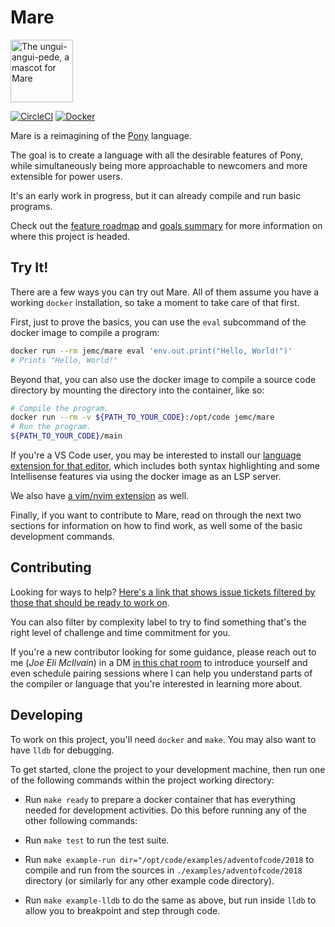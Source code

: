 # Mare

<a href="https://openclipart.org/detail/191499/horse"><img alt="The ungui-angui-pede, a mascot for Mare" src="./assets/mascot.svg" width="100px" /></a>

[![CircleCI](https://circleci.com/gh/jemc/mare.svg?style=shield)](https://circleci.com/gh/jemc/mare) [![Docker](https://img.shields.io/docker/cloud/automated/jemc/mare.svg)](https://hub.docker.com/r/jemc/mare)

Mare is a reimagining of the [Pony](https://www.ponylang.io/) language.

The goal is to create a language with all the desirable features of Pony, while simultaneously being more approachable to newcomers and more extensible for power users.

It's an early work in progress, but it can already compile and run basic programs.

Check out the [feature roadmap](./ROADMAP.md) and [goals summary](./GOALS.md) for more information on where this project is headed.

## Try It!

There are a few ways you can try out Mare. All of them assume you have a working `docker` installation, so take a moment to take care of that first.

First, just to prove the basics, you can use the `eval` subcommand of the docker image to compile a program:

```sh
docker run --rm jemc/mare eval 'env.out.print("Hello, World!")'
# Prints "Hello, World!"
```

Beyond that, you can also use the docker image to compile a source code directory by mounting the directory into the container, like so:

```sh
# Compile the program.
docker run --rm -v ${PATH_TO_YOUR_CODE}:/opt/code jemc/mare
# Run the program.
${PATH_TO_YOUR_CODE}/main
```

If you're a VS Code user, you may be interested to install our [language extension for that editor](./tooling/vscode), which includes both syntax highlighting and some Intellisense features via using the docker image as an LSP server.

We also have [a vim/nvim extension](./tooling/coc-nvim) as well.

Finally, if you want to contribute to Mare, read on through the next two sections for information on how to find work, as well some of the basic development commands.

## Contributing

Looking for ways to help? [Here's a link that shows issue tickets filtered by those that should be ready to work on](https://github.com/jemc/mare/issues?q=is%3Aissue+is%3Aopen+sort%3Aupdated-desc+-label%3ABLOCKED+-label%3A%22complexity+4%3A+scary%22+-label%3A%22needs+design%22).

You can also filter by complexity label to try to find something that's the right level of challenge and time commitment for you.

If you're a new contributor looking for some guidance, please reach out to me (*Joe Eli McIlvain*) in a DM [in this chat room](https://ponylang.zulipchat.com/) to introduce yourself and even schedule pairing sessions where I can help you understand parts of the compiler or language that you're interested in learning more about.

## Developing

To work on this project, you'll need `docker` and `make`. You may also want to have `lldb` for debugging.

To get started, clone the project to your development machine, then run one of the following commands within the project working directory:

- Run `make ready` to prepare a docker container that has everything needed for development activities. Do this before running any of the other following commands:

- Run `make test` to run the test suite.

- Run `make example-run dir="/opt/code/examples/adventofcode/2018` to compile and run from the sources in `./examples/adventofcode/2018` directory (or similarly for any other example code directory).

- Run `make example-lldb` to do the same as above, but run inside `lldb` to allow you to breakpoint and step through code.
